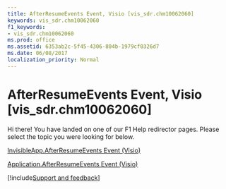 ```yaml
---
title: AfterResumeEvents Event, Visio [vis_sdr.chm10062060]
keywords: vis_sdr.chm10062060
f1_keywords:
- vis_sdr.chm10062060
ms.prod: office
ms.assetid: 6353ab2c-5f45-4306-804b-1979cf0326d7
ms.date: 06/08/2017
localization_priority: Normal
---
```



# AfterResumeEvents Event, Visio [vis_sdr.chm10062060]

Hi there! You have landed on one of our F1 Help redirector pages. Please select the topic you were looking for below.

[InvisibleApp.AfterResumeEvents Event (Visio)](https://msdn.microsoft.com/library/33117394-135e-0f44-79e8-d16531cd0ca5%28Office.15%29.aspx)

[Application.AfterResumeEvents Event (Visio)](https://msdn.microsoft.com/library/c4a662a9-575f-c9db-05b8-d71b4459793b%28Office.15%29.aspx)

[!include[Support and feedback](~/includes/feedback-boilerplate.md)]